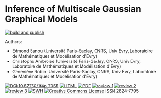 
# Inference of Multiscale Gaussian Graphical Models

[![build and publish](https://github.com/computorg/published-202306-sanou-multiscale_glasso/actions/workflows/build.yml/badge.svg)](https://github.com/computorg/published-202306-sanou-multiscale_glasso/actions/workflows/build.yml)

Authors:

- Edmond Sanou (Université Paris-Saclay, CNRS, Univ Evry, Laboratoire de Mathématiques et Modélisation d'Evry)
- Christophe Ambroise (Université Paris-Saclay, CNRS, Univ Evry, Laboratoire de Mathématiques et Modélisation d'Evry)
- Geneviève Robin (Université Paris-Saclay, CNRS, Univ Evry, Laboratoire de Mathématiques et Modélisation d'Evry)

[![DOI:10.57750/1f4p-7955](https://img.shields.io/badge/DOI-10.57750/1f4p-7955.svg)](https://doi.org/10.57750/1f4p-7955)
[![HTML](https://img.shields.io/badge/article-HTML-034E79)](https://computo.sfds.asso.fr/published-202306-sanou-multiscale_glasso/)
[![PDF](https://img.shields.io/badge/article-PDF-034E79)](https://computo.sfds.asso.fr/published-202306-sanou-multiscale_glasso/published-202306-sanou-multiscale_glasso.pdf)
[![review 1](https://img.shields.io/badge/review-report%201-blue)](https://github.com/computorg/published-202306-sanou-multiscale_glasso/issues/3)
[![review 2](https://img.shields.io/badge/review-report%202-blue)](https://github.com/computorg/published-202306-sanou-multiscale_glasso/issues/4)
[![review 3](https://img.shields.io/badge/review-report%203-blue)](https://github.com/computorg/published-202306-sanou-multiscale_glasso/issues/5)
[![SWH](https://archive.softwareheritage.org/badge/origin/https://github.com/computorg/published-202306-sanou-multiscale_glasso/)](https://archive.softwareheritage.org/browse/origin/?origin_url=https://github.com/computorg/published-202306-sanou-multiscale_glasso)
[![Creative Commons License](https://i.creativecommons.org/l/by/4.0/80x15.png)](http://creativecommons.org/licenses/by/4.0/)
ISSN 2824-7795
